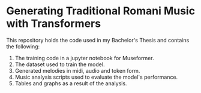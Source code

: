 # Generating Traditional Romani Music with Transformers

This repository holds the code used in my Bachelor's Thesis and contains the following:

1. The training code in a jupyter notebook for Museformer.
2. The dataset used to train the model.
3. Generated melodies in midi, audio and token form.
4. Music analysis scripts used to evaluate the model's performance.
5. Tables and graphs as a result of the analysis.
